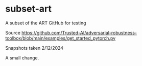 # subset-art
A subset of the ART GitHub for testing

Source
https://github.com/Trusted-AI/adversarial-robustness-toolbox/blob/main/examples/get_started_pytorch.py

Snapshots taken 2/12/2024

A small change.
